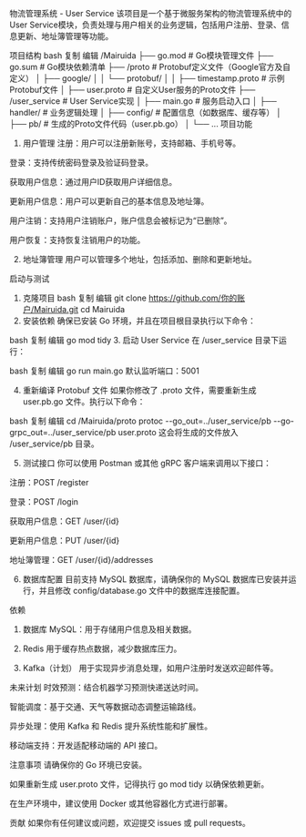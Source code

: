物流管理系统 - User Service
该项目是一个基于微服务架构的物流管理系统中的 User Service模块，负责处理与用户相关的业务逻辑，包括用户注册、登录、信息更新、地址簿管理等功能。

项目结构
bash
复制
编辑
/Mairuida
├── go.mod                        # Go模块管理文件
├── go.sum                        # Go模块依赖清单
├── /proto                        # Protobuf定义文件（Google官方及自定义）
│   ├── google/
│   │   └── protobuf/
│   │       ├── timestamp.proto   # 示例Protobuf文件
│   ├── user.proto                # 自定义User服务的Proto文件
├── /user_service                 # User Service实现
│   ├── main.go                   # 服务启动入口
│   ├── handler/                  # 业务逻辑处理
│   ├── config/                   # 配置信息（如数据库、缓存等）
│   ├── pb/                       # 生成的Proto文件代码（user.pb.go）
│   └── ...
项目功能
1. 用户管理
注册：用户可以注册新账号，支持邮箱、手机号等。

登录：支持传统密码登录及验证码登录。

获取用户信息：通过用户ID获取用户详细信息。

更新用户信息：用户可以更新自己的基本信息及地址簿。

用户注销：支持用户注销账户，账户信息会被标记为“已删除”。

用户恢复：支持恢复注销用户的功能。

2. 地址簿管理
用户可以管理多个地址，包括添加、删除和更新地址。

启动与测试
1. 克隆项目
bash
复制
编辑
git clone https://github.com/你的账户/Mairuida.git
cd Mairuida
2. 安装依赖
确保已安装 Go 环境，并且在项目根目录执行以下命令：

bash
复制
编辑
go mod tidy
3. 启动 User Service
在 /user_service 目录下运行：

bash
复制
编辑
go run main.go
默认监听端口：5001

4. 重新编译 Protobuf 文件
如果你修改了 .proto 文件，需要重新生成 user.pb.go 文件。执行以下命令：

bash
复制
编辑
cd /Mairuida/proto
protoc --go_out=../user_service/pb --go-grpc_out=../user_service/pb user.proto
这会将生成的文件放入 /user_service/pb 目录。

5. 测试接口
你可以使用 Postman 或其他 gRPC 客户端来调用以下接口：

注册：POST /register

登录：POST /login

获取用户信息：GET /user/{id}

更新用户信息：PUT /user/{id}

地址簿管理：GET /user/{id}/addresses

6. 数据库配置
目前支持 MySQL 数据库，请确保你的 MySQL 数据库已安装并运行，并且修改 config/database.go 文件中的数据库连接配置。

依赖
1. 数据库
MySQL：用于存储用户信息及相关数据。

2. Redis
用于缓存热点数据，减少数据库压力。

3. Kafka（计划）
用于实现异步消息处理，如用户注册时发送欢迎邮件等。

未来计划
时效预测：结合机器学习预测快递送达时间。

智能调度：基于交通、天气等数据动态调整运输路线。

异步处理：使用 Kafka 和 Redis 提升系统性能和扩展性。

移动端支持：开发适配移动端的 API 接口。

注意事项
请确保你的 Go 环境已安装。

如果重新生成 user.proto 文件，记得执行 go mod tidy 以确保依赖更新。

在生产环境中，建议使用 Docker 或其他容器化方式进行部署。

贡献
如果你有任何建议或问题，欢迎提交 issues 或 pull requests。
